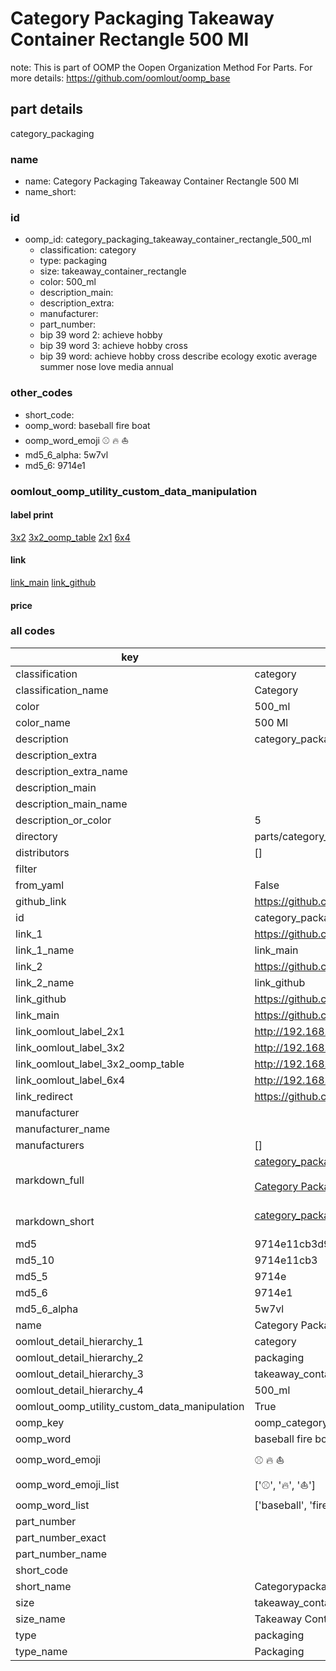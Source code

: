 # Category Packaging Takeaway Container Rectangle 500 Ml  

note: This is part of OOMP the Oopen Organization Method For Parts. For more details: https://github.com/oomlout/oomp_base

##  part details
  



category_packaging



### name
* name: Category Packaging Takeaway Container Rectangle 500 Ml
* name_short: 
### id
* oomp_id: category_packaging_takeaway_container_rectangle_500_ml
  * classification: category
  * type: packaging
  * size: takeaway_container_rectangle
  * color: 500_ml
  * description_main: 
  * description_extra: 
  * manufacturer: 
  * part_number: 
  * bip 39 word 2: achieve hobby
  * bip 39 word 3: achieve hobby cross
  * bip 39 word: achieve hobby cross describe ecology exotic average summer nose love media annual

### other_codes
* short_code: 
* oomp_word: baseball fire boat
* oomp_word_emoji :baseball: :fire: :boat:
* md5_6_alpha: 5w7vl
* md5_6: 9714e1






### oomlout_oomp_utility_custom_data_manipulation
#### label print
[3x2](http://192.168.1.245:1112/?label=oomp%205w7vl)
[3x2_oomp_table](http://192.168.1.108:1112/?label=oomp%205w7vl)
[2x1](http://192.168.1.242:1112/?label=oomp%205w7vl)
[6x4](http://192.168.1.55:1112/?label=oomp%205w7vl)    

#### link

[link_main](https://github.com/oomlout/oomlout_oomp_version_1_messy/tree/main/parts/category_packaging_takeaway_container_rectangle_500_ml) [link_github](https://github.com/oomlout/oomlout_oomp_version_1_messy/tree/main/parts/category_packaging_takeaway_container_rectangle_500_ml)                             

#### price







### all codes 
| key | value |  
| --- | --- |  
| classification | category |  
| classification_name | Category |  
| color | 500_ml |  
| color_name | 500 Ml |  
| description | category_packaging |  
| description_extra |  |  
| description_extra_name |  |  
| description_main |  |  
| description_main_name |  |  
| description_or_color | 5  |  
| directory | parts/category_packaging_takeaway_container_rectangle_500_ml |  
| distributors | [] |  
| filter |  |  
| from_yaml | False |  
| github_link | https://github.com/oomlout/oomlout_oomp_part_src/tree/main/parts/category_packaging_takeaway_container_rectangle_500_ml |  
| id | category_packaging_takeaway_container_rectangle_500_ml |  
| link_1 | https://github.com/oomlout/oomlout_oomp_version_1_messy/tree/main/parts/category_packaging_takeaway_container_rectangle_500_ml |  
| link_1_name | link_main |  
| link_2 | https://github.com/oomlout/oomlout_oomp_version_1_messy/tree/main/parts/category_packaging_takeaway_container_rectangle_500_ml |  
| link_2_name | link_github |  
| link_github | https://github.com/oomlout/oomlout_oomp_version_1_messy/tree/main/parts/category_packaging_takeaway_container_rectangle_500_ml |  
| link_main | https://github.com/oomlout/oomlout_oomp_version_1_messy/tree/main/parts/category_packaging_takeaway_container_rectangle_500_ml |  
| link_oomlout_label_2x1 | http://192.168.1.242:1112/?label=oomp%205w7vl |  
| link_oomlout_label_3x2 | http://192.168.1.245:1112/?label=oomp%205w7vl |  
| link_oomlout_label_3x2_oomp_table | http://192.168.1.108:1112/?label=oomp%205w7vl |  
| link_oomlout_label_6x4 | http://192.168.1.55:1112/?label=oomp%205w7vl |  
| link_redirect | https://github.com/oomlout/oomlout_oomp_version_1_messy/tree/main/parts/category_packaging_takeaway_container_rectangle_500_ml |  
| manufacturer |  |  
| manufacturer_name |  |  
| manufacturers | [] |  
| markdown_full | [category_packaging_takeaway_container_rectangle_500_ml](none)<br>[](none)<br>[Category Packaging Takeaway Container Rectangle 500 Ml](none)<br><br> |  
| markdown_short | [category_packaging_takeaway_container_rectangle_500_ml](none)<br><br> |  
| md5 | 9714e11cb3d921f9402303b8681b100e |  
| md5_10 | 9714e11cb3 |  
| md5_5 | 9714e |  
| md5_6 | 9714e1 |  
| md5_6_alpha | 5w7vl |  
| name | Category Packaging Takeaway Container Rectangle 500 Ml |  
| oomlout_detail_hierarchy_1 | category |  
| oomlout_detail_hierarchy_2 | packaging |  
| oomlout_detail_hierarchy_3 | takeaway_container_rectangle |  
| oomlout_detail_hierarchy_4 | 500_ml |  
| oomlout_oomp_utility_custom_data_manipulation | True |  
| oomp_key | oomp_category_packaging_takeaway_container_rectangle_500_ml |  
| oomp_word | baseball fire boat |  
| oomp_word_emoji | :baseball: :fire: :boat: |  
| oomp_word_emoji_list | [':baseball:', ':fire:', ':boat:'] |  
| oomp_word_list | ['baseball', 'fire', 'boat'] |  
| part_number |  |  
| part_number_exact |  |  
| part_number_name |  |  
| short_code |  |  
| short_name | Categorypackaging |  
| size | takeaway_container_rectangle |  
| size_name | Takeaway Container Rectangle |  
| type | packaging |  
| type_name | Packaging |  
